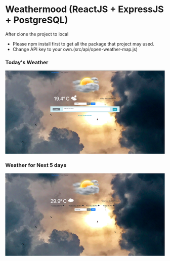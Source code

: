 # Weathermood (ReactJS + ExpressJS + PostgreSQL)

After clone the project to local
- Please npm install first to get all the package that project may used.
- Change API key to your own.(src/api/open-weather-map.js)

### Today's Weather
![snapshot](README_img/Today.png)

### Weather for Next 5 days
![snapshot](README_img/Forecast.png)